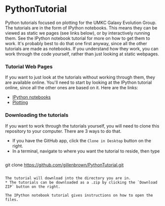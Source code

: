# PythonTutorial
Python tutorials focused on plotting for the UMKC Galaxy Evolution Group. The tutorials are in the form of IPython notebooks. This means they can be viewed as static we pages (see links below), or by interactively running them. See the IPython notebook tutorial for more on how to get them to work. It's probably best to do that one first anyway, since all the other tutorials are made as notebooks. If you understand how they work, you can work through the code yourself, rather than just looking at static webpages.

### Tutorial Web Pages

If you want to just look at the tutorials without working through them, they are available online. You'll need to start by looking at the IPython tutorial online, since all the other ones are based on it. Here are the links:
* [IPython notebooks](http://nbviewer.ipython.org/github/gillenbrown/PythonTutorial/blob/master/IPython.ipynb)
* [Plotting](http://nbviewer.ipython.org/github/gillenbrown/PythonTutorial/blob/master/Plotting.ipynb)

### Downloading the tutorials

If you want to work through the tutorials yourself, you will need to clone this repository to your computer. There are 3 ways to do that. 
* If you have the GitHub app, click the `Clone in Desktop` button on the right.
* In a terminal, navigate to where you want the tutorial to reside, then type 
  ```
git clone https://github.com/gillenbrown/PythonTutorial.git
  ``` 
  
  The tutorial will download into the directory you are in.
* The tutorials can be downloaded as a .zip by clicking the `Download ZIP` button on the right.

The IPython notebook tutorial gives instructions on how to open the files. 
